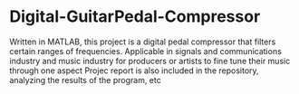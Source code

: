 # Digital-GuitarPedal-Compressor
Written in MATLAB, this project is a digital pedal compressor that filters certain ranges of frequencies. Applicable in signals and communications industry and music industry for producers or artists to fine tune their music through one aspect
Projec report is also included in the repository, analyzing the results of the program, etc
